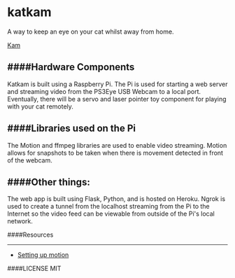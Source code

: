 katkam
======

A way to keep an eye on your cat whilst away from home.

[Kam](http://katkam.herokuapp.com)

####Hardware Components
----
Katkam is built using a Raspberry Pi. The Pi is used for starting a web server and streaming video from the PS3Eye USB Webcam to a local port. Eventually, there will be a servo and laser pointer toy component for playing with your cat remotely.

####Libraries used on the Pi
-----

The Motion and ffmpeg libraries are used to enable video streaming. Motion allows for snapshots to be taken when there is movement detected in front of the webcam.

####Other things:
---
The web app is built using Flask, Python, and is hosted on Heroku. Ngrok is used to create a tunnel from the localhost streaming from the Pi to the Internet so the video feed can be viewable from outside of the Pi's local network.

####Resources
___

- [Setting up motion](http://chris.gg/2012/07/using-a-ps3-eyetoy-with-the-raspberry-pi/)

####LICENSE
MIT

